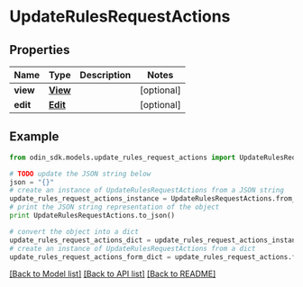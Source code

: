 # UpdateRulesRequestActions


## Properties

Name | Type | Description | Notes
------------ | ------------- | ------------- | -------------
**view** | [**View**](View.md) |  | [optional] 
**edit** | [**Edit**](Edit.md) |  | [optional] 

## Example

```python
from odin_sdk.models.update_rules_request_actions import UpdateRulesRequestActions

# TODO update the JSON string below
json = "{}"
# create an instance of UpdateRulesRequestActions from a JSON string
update_rules_request_actions_instance = UpdateRulesRequestActions.from_json(json)
# print the JSON string representation of the object
print UpdateRulesRequestActions.to_json()

# convert the object into a dict
update_rules_request_actions_dict = update_rules_request_actions_instance.to_dict()
# create an instance of UpdateRulesRequestActions from a dict
update_rules_request_actions_form_dict = update_rules_request_actions.from_dict(update_rules_request_actions_dict)
```
[[Back to Model list]](../README.md#documentation-for-models) [[Back to API list]](../README.md#documentation-for-api-endpoints) [[Back to README]](../README.md)


